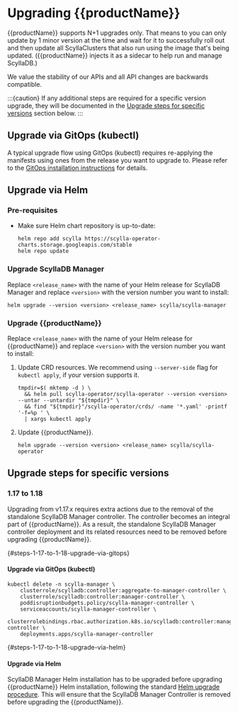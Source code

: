 # Upgrading {{productName}}

{{productName}} supports N+1 upgrades only.
That means to you can only update by 1 minor version at the time and wait for it to successfully roll out and then update
all ScyllaClusters that also run using the image that's being updated. ({{productName}} injects it as a sidecar to help run and manage ScyllaDB.)

We value the stability of our APIs and all API changes are backwards compatible.

:::{caution}
If any additional steps are required for a specific version upgrade, they will be documented in the [Upgrade steps for specific versions](#upgrade-steps-for-specific-versions) section below.
:::

## Upgrade via GitOps (kubectl)

A typical upgrade flow using GitOps (kubectl) requires re-applying the manifests using ones from the release you want to upgrade to.
Please refer to the [GitOps installation instructions](./../../installation/gitops.md) for details.

## Upgrade via Helm

### Pre-requisites
- Make sure Helm chart repository is up-to-date:
  ```
  helm repo add scylla https://scylla-operator-charts.storage.googleapis.com/stable
  helm repo update
  ```

### Upgrade ScyllaDB Manager

Replace `<release_name>` with the name of your Helm release for ScyllaDB Manager and replace `<version>` with the version number you want to install:

```
helm upgrade --version <version> <release_name> scylla/scylla-manager
```

### Upgrade {{productName}} 

Replace `<release_name>` with the name of your Helm release for {{productName}} and replace `<version>` with the version number you want to install:

1. Update CRD resources. We recommend using `--server-side` flag for `kubectl apply`, if your version supports it.
   ```
   tmpdir=$( mktemp -d ) \
     && helm pull scylla-operator/scylla-operator --version <version> --untar --untardir "${tmpdir}" \
     && find "${tmpdir}"/scylla-operator/crds/ -name '*.yaml' -printf '-f=%p ' \
     | xargs kubectl apply
   ```
2. Update {{productName}}.
   ```
   helm upgrade --version <version> <release_name> scylla/scylla-operator
   ```

## Upgrade steps for specific versions

### 1.17 to 1.18

Upgrading from v1.17.x requires extra actions due to the removal of the standalone ScyllaDB Manager controller.
The controller becomes an integral part of {{productName}}. As a result, the standalone ScyllaDB Manager controller deployment and its related resources
need to be removed before upgrading {{productName}}.

{#steps-1-17-to-1-18-upgrade-via-gitops}
#### Upgrade via GitOps (kubectl)

```
kubectl delete -n scylla-manager \
    clusterrole/scylladb:controller:aggregate-to-manager-controller \
    clusterrole/scylladb:controller:manager-controller \
    poddisruptionbudgets.policy/scylla-manager-controller \
    serviceaccounts/scylla-manager-controller \
    clusterrolebindings.rbac.authorization.k8s.io/scylladb:controller:manager-controller \
    deployments.apps/scylla-manager-controller
```

{#steps-1-17-to-1-18-upgrade-via-helm}
#### Upgrade via Helm

ScyllaDB Manager Helm installation has to be upgraded before upgrading {{productName}} Helm installation, following
the standard [Helm upgrade procedure](#upgrade-via-helm). This will ensure that the ScyllaDB Manager Controller
is removed before upgrading the {{productName}}.
